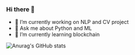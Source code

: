 ### Hi there 👋

<!--
**LivingInABubble/LivingInABubble** is a ✨ _special_ ✨ repository because its `README.md` (this file) appears on your GitHub profile.

Here are some ideas to get you started:

- 😄 Pronouns: ...
- ⚡ Fun fact: ...
- 🤔 I’m looking for help with ...
- 👯 I’m looking to collaborate on ...
- 📫 How to reach me: +1 ‪(669) 244-6355‬

[![Top Langs](https://github-readme-stats.vercel.app/api/top-langs/?username=LivingInABubble&layout=compact)](https://github.com/anuraghazra/github-readme-stats)

[![willianrod's wakatime stats](https://github-readme-stats.vercel.app/api/wakatime?username=LivingInABubble)](https://github.com/anuraghazra/github-readme-stats)
-->

- 🔭 I’m currently working on NLP and CV project
- 💬 Ask me about Python and ML
- 🌱 I’m currently learning blockchain

![Anurag's GitHub stats](https://github-readme-stats.vercel.app/api?username=LivingInABubble&count_private=true&show_icons=true&theme=radical)
